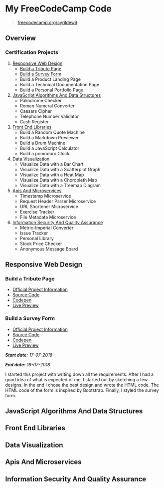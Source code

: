 # My FreeCodeCamp Code

> [freecodecamp.org/cyrildewit](https://www.freecodecamp.org/cyrildewit)

## Overview

<!-- This repository contains all the code  -->

### Certification Projects

1. [Responsive Web Design](#responsive-web-design)
    * [Build a Tribute Page](#build-a-tribute-page)
    * [Build a Survey Form](#build-a-survey-form)
    * Build a Product Landing Page
    * Build a Technical Documentation Page
    * Build a Personal Portfolio Page
2. [JavaScript Algorithms And Data Structures](#responsive-web-design)
    * Palindrome Checker
    * Roman Numeral Converter
    * Caesars Cipher
    * Telephone Number Validator
    * Cash Register
3. [Front End Libraries](#responsive-web-design)
    * Build a Random Quote Machine
    * Build a Markdown Previewer
    * Build a Drum Machine
    * Build a JavaScript Calculator
    * Build a pomodoro Clock
4. [Data Visualization](#responsive-web-design)
    * Visualize Data with a Bar Chart
    * Visualize Data with a Scatterplot Graph
    * Visualize Data with a Heat Map
    * Visualize Data with a Choropleth Map
    * Visualize Data with a Treemap Diagram
5. [Apis And Microservices](#responsive-web-design)
    * Timestamp Microservice
    * Request Header Parser Microservice
    * URL Shortener Microservice
    * Exercise Tracker
    * File Metadata Microservice
6. [Information Security And Quality Assurance](#responsive-web-design)
    * Metric-Imperial Converter
    * Issue Tracker
    * Personal Library
    * Stock Price Checker
    * Anonymous Message Board

## Responsive Web Design

### Build a Tribute Page

* [Official Project Information](https://learn.freecodecamp.org/responsive-web-design/responsive-web-design-projects/build-a-survey-form)
* [Source Code](responsive-web-design/survey-form)
* [Codepen](https://codepen.io/cyrildewit/pen/yqJMRO)
* [Live Preview](https://codepen.io/cyrildewit/full/yqJMRO/)

### Build a Survey Form

* [Official Project Information](https://learn.freecodecamp.org/responsive-web-design/responsive-web-design-projects/build-a-survey-form)
* [Source Code](responsive-web-design/tribute-page)
* [Codepen](https://codepen.io/cyrildewit/pen/MXaYva)
* [Live Preview](https://codepen.io/cyrildewit/full/MXaYva/)

_**Start date:** 17-07-2018_

_**End date:** 18-07-2018_

I started this project with writing down all the requirements. After I had a good idea of what is expected of me, I started out by sketching a few designs. In the end I chose the best design and wrote the HTML code. The HTML code of the form is inspired by Bootstrap. Finally, I styled the survey form.

## JavaScript Algorithms And Data Structures

## Front End Libraries

## Data Visualization

## Apis And Microservices

## Information Security And Quality Assurance
